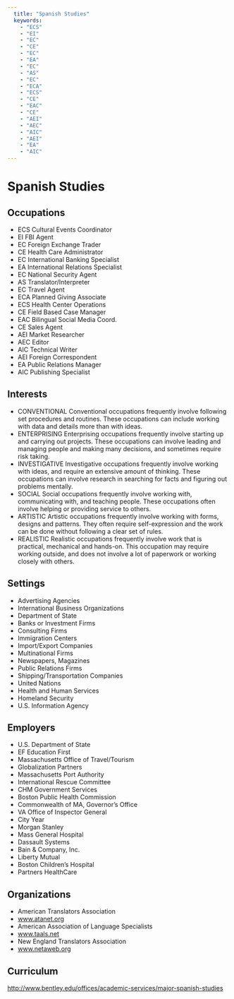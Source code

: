 ```yaml
---
  title: "Spanish Studies"
  keywords: 
    - "ECS"
    - "EI"
    - "EC"
    - "CE"
    - "EC"
    - "EA"
    - "EC"
    - "AS"
    - "EC"
    - "ECA"
    - "ECS"
    - "CE"
    - "EAC"
    - "CE"
    - "AEI"
    - "AEC"
    - "AIC"
    - "AEI"
    - "EA"
    - "AIC"
---
```

# Spanish Studies

## Occupations


 - ECS
    Cultural Events Coordinator
 - EI
    FBI Agent
 - EC
    Foreign Exchange Trader
 - CE
    Health Care Administrator
 - EC
    International Banking Specialist
 - EA
    International Relations Specialist
 - EC
    National Security Agent
 - AS
    Translator/Interpreter
 - EC
    Travel Agent
 - ECA
    Planned Giving Associate
 - ECS
    Health Center Operations
 - CE
    Field Based Case Manager
 - EAC
    Bilingual Social Media Coord.
 - CE
    Sales Agent
 - AEI
    Market Researcher
 - AEC
    Editor
 - AIC
    Technical Writer
 - AEI
    Foreign Correspondent
 - EA
    Public Relations Manager
 - AIC
    Publishing Specialist

## Interests


 - CONVENTIONAL
    Conventional occupations frequently involve following set procedures and routines. These occupations can include working with data and details more than with ideas.
 - ENTERPRISING
    Enterprising occupations frequently involve starting up and carrying out projects. These occupations can involve leading and managing people and making many decisions, and sometimes require risk taking.
 - INVESTIGATIVE
    Investigative occupations frequently involve working with ideas, and require an extensive amount of thinking. These occupations can involve research in searching for facts and figuring out problems mentally.
 - SOCIAL
    Social occupations frequently involve working with, communicating with, and teaching people. These occupations often involve helping or providing service to others.
 - ARTISTIC
    Artistic occupations frequently involve working with forms, designs and patterns. They often require self-expression and the work can be done without following a clear set of rules.
 - REALISTIC
    Realistic occupations frequently involve work that is practical, mechanical and hands-on. This occupation may require working outside, and does not involve a lot of paperwork or working closely with others.

## Settings


 - Advertising Agencies
 - International Business Organizations
 - Department of State
 - Banks or Investment Firms
 - Consulting Firms
 - Immigration Centers
 - Import/Export Companies
 - Multinational Firms
 - Newspapers, Magazines
 - Public Relations Firms
 - Shipping/Transportation Companies
 - United Nations
 - Health and Human Services
 - Homeland Security
 - U.S. Information Agency

## Employers


 - U.S. Department of State
 - EF Education First
 - Massachusetts Office of Travel/Tourism
 - Globalization Partners
 - Massachusetts Port Authority
 - International Rescue Committee
 - CHM Government Services
 - Boston Public Health Commission
 - Commonwealth of MA, Governor’s Office
 - VA Office of Inspector General
 - City Year
 - Morgan Stanley
 - Mass General Hospital
 - Dassault Systems
 - Bain & Company, Inc.
 - Liberty Mutual
 - Boston Children’s Hospital
 - Partners HealthCare

## Organizations


 - American Translators Association
 - www.atanet.org
 - American Association of Language Specialists
 - www.taals.net
 - New England Translators Association
 - www.netaweb.org

## Curriculum


http://www.bentley.edu/offices/academic-services/major-spanish-studies
